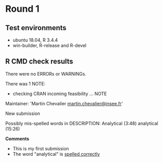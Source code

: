 # Round 1

## Test environments
* ubuntu 18.04, R 3.4.4
* win-builder, R-release and R-devel

## R CMD check results
There were no ERRORs or WARNINGs. 

There was 1 NOTE:

* checking CRAN incoming feasibility ... NOTE

Maintainer: 'Martin Chevalier <martin.chevalier@insee.fr>'

New submission

Possibly mis-spelled words in DESCRIPTION:
  Analytical (3:48)
  analytical (15:26)

**Comments** 

- This is my first submission
- The word "analytical" is [spelled correctly](https://dictionary.cambridge.org/dictionary/english/analytical)